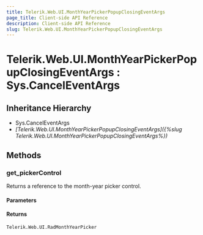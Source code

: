```yaml
---
title: Telerik.Web.UI.MonthYearPickerPopupClosingEventArgs
page_title: Client-side API Reference
description: Client-side API Reference
slug: Telerik.Web.UI.MonthYearPickerPopupClosingEventArgs
---
```


# Telerik.Web.UI.MonthYearPickerPopupClosingEventArgs : Sys.CancelEventArgs 

## Inheritance Hierarchy

* Sys.CancelEventArgs
* *[Telerik.Web.UI.MonthYearPickerPopupClosingEventArgs]({%slug Telerik.Web.UI.MonthYearPickerPopupClosingEventArgs%})*

## Methods

###  get_pickerControl

Returns a reference to the month-year picker control.

#### Parameters

#### Returns

`Telerik.Web.UI.RadMonthYearPicker` 


